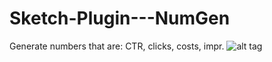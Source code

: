 # Sketch-Plugin---NumGen
Generate numbers that are: CTR, clicks, costs, impr.
![alt tag](https://raw.githubusercontent.com/auxdesigner/Sketch-Plugin---NumGen/master/preview.gif)
